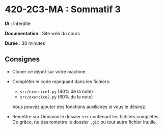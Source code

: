 # 420-2C3-MA : Sommatif 3

**IA** :  Interdite

**Documentation** : Site web du cours

**Durée** : 30 minutes

## Consignes

- Cloner ce dépôt sur votre machine.
- Compléter le code manquant dans les fichiers:

    - `src/exercice1.py` (40% de la note)
    - `src/exercice2.py` (60% de la note)

  Vous pouvez ajouter des fonctions auxiliaires si vous le désirez.

- Remettre sur Omnivox le dossier `src` contenant les fichiers complétés. De
  grâce, ne pas remettre le dossier `.git` ou tout autre fichier inutile.


